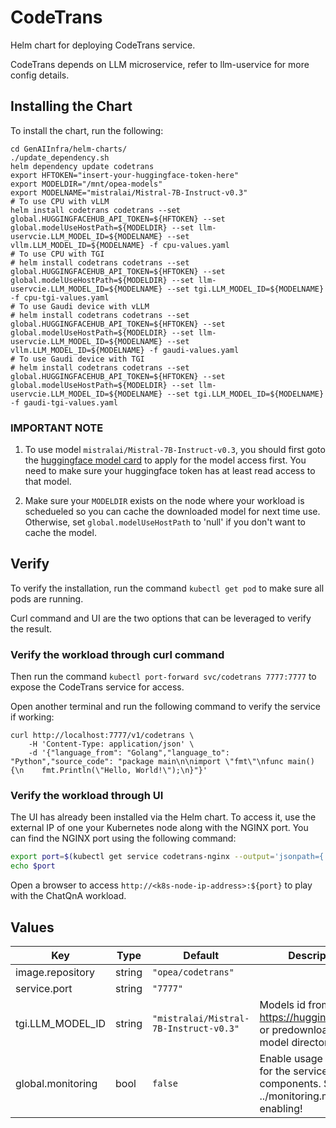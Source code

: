 # CodeTrans

Helm chart for deploying CodeTrans service.

CodeTrans depends on LLM microservice, refer to llm-uservice for more config details.

## Installing the Chart

To install the chart, run the following:

```console
cd GenAIInfra/helm-charts/
./update_dependency.sh
helm dependency update codetrans
export HFTOKEN="insert-your-huggingface-token-here"
export MODELDIR="/mnt/opea-models"
export MODELNAME="mistralai/Mistral-7B-Instruct-v0.3"
# To use CPU with vLLM
helm install codetrans codetrans --set global.HUGGINGFACEHUB_API_TOKEN=${HFTOKEN} --set global.modelUseHostPath=${MODELDIR} --set llm-uservcie.LLM_MODEL_ID=${MODELNAME} --set vllm.LLM_MODEL_ID=${MODELNAME} -f cpu-values.yaml
# To use CPU with TGI
# helm install codetrans codetrans --set global.HUGGINGFACEHUB_API_TOKEN=${HFTOKEN} --set global.modelUseHostPath=${MODELDIR} --set llm-uservcie.LLM_MODEL_ID=${MODELNAME} --set tgi.LLM_MODEL_ID=${MODELNAME} -f cpu-tgi-values.yaml
# To use Gaudi device with vLLM
# helm install codetrans codetrans --set global.HUGGINGFACEHUB_API_TOKEN=${HFTOKEN} --set global.modelUseHostPath=${MODELDIR} --set llm-uservcie.LLM_MODEL_ID=${MODELNAME} --set vllm.LLM_MODEL_ID=${MODELNAME} -f gaudi-values.yaml
# To use Gaudi device with TGI
# helm install codetrans codetrans --set global.HUGGINGFACEHUB_API_TOKEN=${HFTOKEN} --set global.modelUseHostPath=${MODELDIR} --set llm-uservcie.LLM_MODEL_ID=${MODELNAME} --set tgi.LLM_MODEL_ID=${MODELNAME} -f gaudi-tgi-values.yaml
```

### IMPORTANT NOTE

1. To use model `mistralai/Mistral-7B-Instruct-v0.3`, you should first goto the [huggingface model card](https://huggingface.co/mistralai/Mistral-7B-Instruct-v0.3) to apply for the model access first. You need to make sure your huggingface token has at least read access to that model.

2. Make sure your `MODELDIR` exists on the node where your workload is schedueled so you can cache the downloaded model for next time use. Otherwise, set `global.modelUseHostPath` to 'null' if you don't want to cache the model.

## Verify

To verify the installation, run the command `kubectl get pod` to make sure all pods are running.

Curl command and UI are the two options that can be leveraged to verify the result.

### Verify the workload through curl command

Then run the command `kubectl port-forward svc/codetrans 7777:7777` to expose the CodeTrans service for access.

Open another terminal and run the following command to verify the service if working:

```console
curl http://localhost:7777/v1/codetrans \
    -H 'Content-Type: application/json' \
    -d '{"language_from": "Golang","language_to": "Python","source_code": "package main\n\nimport \"fmt\"\nfunc main() {\n    fmt.Println(\"Hello, World!\");\n}"}'
```

### Verify the workload through UI

The UI has already been installed via the Helm chart. To access it, use the external IP of one your Kubernetes node along with the NGINX port. You can find the NGINX port using the following command:

```bash
export port=$(kubectl get service codetrans-nginx --output='jsonpath={.spec.ports[0].nodePort}')
echo $port
```

Open a browser to access `http://<k8s-node-ip-address>:${port}` to play with the ChatQnA workload.

## Values

| Key               | Type   | Default                                | Description                                                                            |
| ----------------- | ------ | -------------------------------------- | -------------------------------------------------------------------------------------- |
| image.repository  | string | `"opea/codetrans"`                     |                                                                                        |
| service.port      | string | `"7777"`                               |                                                                                        |
| tgi.LLM_MODEL_ID  | string | `"mistralai/Mistral-7B-Instruct-v0.3"` | Models id from https://huggingface.co/, or predownloaded model directory               |
| global.monitoring | bool   | `false`                                | Enable usage metrics for the service components. See ../monitoring.md before enabling! |
